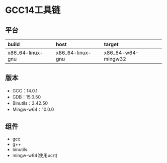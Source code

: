 # GCC14工具链

## 平台

| build            | host             | target             |
| :--------------- | :--------------- | :----------------- |
| x86_64-linux-gnu | x86_64-linux-gnu | x86_64-w64-mingw32 |

## 版本

- GCC：14.0.1
- GDB：15.0.50
- Binutils：2.42.50
- Mingw-w64：10.0.0

## 组件

- gcc
- g++
- binutils
- mingw-w64(使用ucrt)
